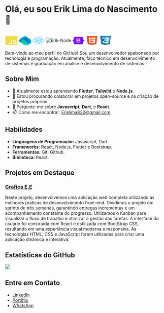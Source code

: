 # Olá, eu sou Erik Lima do Nascimento 👋

<div style="display: inline_block"><br>
  <img align="center" alt="Erik-Js" height="30" width="40" src="https://raw.githubusercontent.com/devicons/devicon/master/icons/javascript/javascript-plain.svg">
  <img align="center" alt="Erik-Dart" height="30" width="40" src="https://raw.githubusercontent.com/devicons/devicon/master/icons/dart/dart-original.svg">
  <img align="center" alt="Erik-React" height="30" width="40" src="https://raw.githubusercontent.com/devicons/devicon/master/icons/react/react-original.svg">
  <img align="center" alt="Erik-Node" height="30" width="40" src="https://cdn.jsdelivr.net/gh/devicons/devicon@latest/icons/nodejs/nodejs-original.svg">
  <img align="center" alt="Erik-Node" height="30" width="40" src="https://raw.githubusercontent.com/devicons/devicon/master/icons/bootstrap/bootstrap-original.svg">
  <img align="center" alt="Erik-HTML" height="30" width="40" src="https://raw.githubusercontent.com/devicons/devicon/master/icons/html5/html5-original.svg">
  <img align="center" alt="Erik-CSS" height="30" width="40" src="https://raw.githubusercontent.com/devicons/devicon/master/icons/css3/css3-original.svg">
</div>
<br>
Bem-vindo ao meu perfil no GitHub! Sou um desenvolvedor apaixonado por tecnologia e programação. Atualmente, faço técnico em desenvolvimento de sistemas e graduação em analise e desenvolvimento de sistemas.

## Sobre Mim
- 🌱 Atualmente estou aprendendo **Flutter**, **Tailwild** e **Node.js**.
- 👯 Estou procurando colaborar em projetos open-source e na criação de projetos próprios.
- 💬 Pergunte-me sobre **Javascript**, **Dart**, e **React**.
- 📫 Como me encontrar: [Eriklima832@gmail.com](gmailto:Eriklima832@gmail.com)

## Habilidades

- **Linguagens de Programação:** Javascript, Dart.
- **Frameworks:** React, Node.js, Flutter e Bootstrap.
- **Ferramentas:** Git, Github.
- **Biblioteca:** React.


## Projetos em Destaque

### [Grafica E.E](https://graficaeriklima.netlify.app)
Neste projeto, desenvolvemos uma aplicação web completa utilizando as melhores práticas de desenvolvimento front-end. 
Dividimos o projeto em sprints de três semanas, garantindo entregas incrementas e um acompanhamento constante do progresso.
Utilizamos o Kanban para visualizar o fluxo de trabalho e otimizar a gestão das tarefas.
A interface do usuário foi construída com React e estilizada com BootStrap CSS, resultando em uma experiência visual moderna e responsiva. 
As tecnologias HTML, CSS e JavaScript foram utilizadas para criar uma aplicação dinâmica e interativa.







## Estatísticas do GitHub
<div>
<img Heigh="180em" src="https://github-readme-stats.vercel.app/api?username=ErikDev007&show_icons=true&theme=dracula"/>
</div>

## Entre em Contato

- [LinkedIn](https://www.linkedin.com/in/erik-lima-programador/)
- [Portiflio](https://www.linkedin.com/in/erik-lima-programador/)
- [WhatsApp](https://www.linkedin.com/in/erik-lima-programador/)

<!---
ErikDev007/Erik Lima is a ✨ special ✨ repository because its `README.md` (this file) appears on your GitHub profile.
You can click the Preview link to take a look at your changes.
--->
